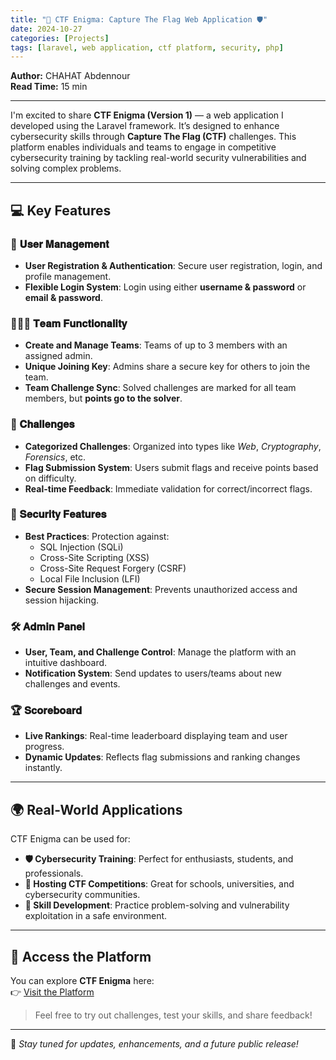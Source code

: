 ```yaml
---
title: "🚀 CTF Enigma: Capture The Flag Web Application 🛡️"
date: 2024-10-27
categories: [Projects]
tags: [laravel, web application, ctf platform, security, php]
---
```


**Author:** CHAHAT Abdennour  
**Read Time:** 15 min  

---

I'm excited to share **CTF Enigma (Version 1)** — a web application I developed using the Laravel framework. It’s designed to enhance cybersecurity skills through **Capture The Flag (CTF)** challenges. This platform enables individuals and teams to engage in competitive cybersecurity training by tackling real-world security vulnerabilities and solving complex problems.

---

## 💻 Key Features

### 👤 𝐔𝐬𝐞𝐫 𝐌𝐚𝐧𝐚𝐠𝐞𝐦𝐞𝐧𝐭
- **User Registration & Authentication**: Secure user registration, login, and profile management.
- **Flexible Login System**: Login using either **username & password** or **email & password**.

### 🧑‍🤝‍🧑 𝐓𝐞𝐚𝐦 𝐅𝐮𝐧𝐜𝐭𝐢𝐨𝐧𝐚𝐥𝐢𝐭𝐲
- **Create and Manage Teams**: Teams of up to 3 members with an assigned admin.
- **Unique Joining Key**: Admins share a secure key for others to join the team.
- **Team Challenge Sync**: Solved challenges are marked for all team members, but **points go to the solver**.

### 🧠 𝐂𝐡𝐚𝐥𝐥𝐞𝐧𝐠𝐞𝐬
- **Categorized Challenges**: Organized into types like *Web*, *Cryptography*, *Forensics*, etc.
- **Flag Submission System**: Users submit flags and receive points based on difficulty.
- **Real-time Feedback**: Immediate validation for correct/incorrect flags.

### 🔐 𝐒𝐞𝐜𝐮𝐫𝐢𝐭𝐲 𝐅𝐞𝐚𝐭𝐮𝐫𝐞𝐬
- **Best Practices**: Protection against:
  - SQL Injection (SQLi)
  - Cross-Site Scripting (XSS)
  - Cross-Site Request Forgery (CSRF)
  - Local File Inclusion (LFI)
- **Secure Session Management**: Prevents unauthorized access and session hijacking.

### 🛠️ 𝐀𝐝𝐦𝐢𝐧 𝐏𝐚𝐧𝐞𝐥
- **User, Team, and Challenge Control**: Manage the platform with an intuitive dashboard.
- **Notification System**: Send updates to users/teams about new challenges and events.

### 🏆 𝐒𝐜𝐨𝐫𝐞𝐛𝐨𝐚𝐫𝐝
- **Live Rankings**: Real-time leaderboard displaying team and user progress.
- **Dynamic Updates**: Reflects flag submissions and ranking changes instantly.

---

## 🌍 Real-World Applications

CTF Enigma can be used for:

- **🛡️ Cybersecurity Training**: Perfect for enthusiasts, students, and professionals.
- **🏁 Hosting CTF Competitions**: Great for schools, universities, and cybersecurity communities.
- **🧩 Skill Development**: Practice problem-solving and vulnerability exploitation in a safe environment.

---

## 🔗 Access the Platform

You can explore **CTF Enigma** here:  
👉 [Visit the Platform](https://secops-ctf.com/?i=1)

> Feel free to try out challenges, test your skills, and share feedback!

---

🔗 *Stay tuned for updates, enhancements, and a future public release!*
